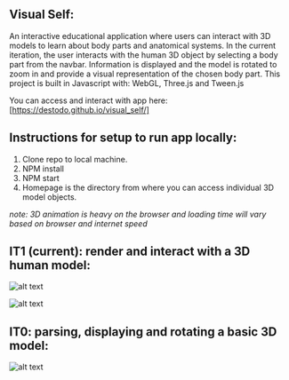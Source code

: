 ## Visual Self: ##

An interactive educational application where users can interact with 3D models to learn about body parts and anatomical systems. In the current iteration, the user interacts with the human 3D object by selecting a body part from the navbar. Information is displayed and the model is rotated to zoom in and provide a visual representation of the chosen body part. This project is built in Javascript with: WebGL, Three.js and Tween.js

You can access and interact with app here: [https://destodo.github.io/visual_self/]

## Instructions for setup to run app locally: ##

1. Clone repo to local machine.
2. NPM install
3. NPM start
4. Homepage is the directory from where you can access individual 3D model objects.

_note: 3D animation is heavy on the browser and loading time will vary based on browser and internet speed_

## IT1 (current): render and interact with a 3D human model:

![alt text][image]

[image]: ./snapshots/bodyFull.png "3D Human Model"

![alt text][image]

[image]: ./snapshots/bodyCloseUp.png "3D Human Model Close Up"


## IT0: parsing, displaying and rotating a basic 3D model:

![alt text][image]

[image]: snapshots/alienModel.png "Basic Human Model in 3D env"
